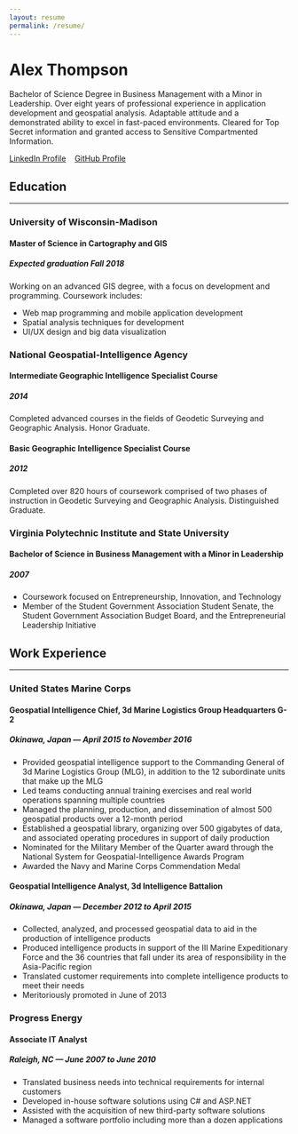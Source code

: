 ```yaml
---
layout: resume
permalink: /resume/
---
```


# Alex Thompson
Bachelor of Science Degree in Business Management with a Minor in Leadership. Over eight years of professional experience in application development and geospatial analysis. Adaptable attitude and a demonstrated ability to excel in fast-paced environments. Cleared for Top Secret information and granted access to Sensitive Compartmented Information.

[LinkedIn Profile](https://www.linkedin.com/in/alexthompson/) &nbsp;&nbsp;
[GitHub Profile](https://github.com/loopeverything)

## Education
---
### University of Wisconsin-Madison
#### Master of Science in Cartography and GIS
##### Expected graduation Fall 2018
Working on an advanced GIS degree, with a focus on development and programming. Coursework includes:
* Web map programming and mobile application development
* Spatial analysis techniques for development
* UI/UX design and big data visualization

### National Geospatial-Intelligence Agency
#### Intermediate Geographic Intelligence Specialist Course
##### 2014
Completed advanced courses in the fields of Geodetic Surveying and Geographic Analysis. Honor Graduate.

#### Basic Geographic Intelligence Specialist Course
##### 2012
Completed over 820 hours of coursework comprised of two phases of instruction in Geodetic Surveying and Geographic Analysis. Distinguished Graduate.

### Virginia Polytechnic Institute and State University
#### Bachelor of Science in Business Management with a Minor in Leadership
##### 2007
* Coursework focused on Entrepreneurship, Innovation, and Technology
* Member of the Student Government Association Student Senate, the Student Government Association Budget Board, and the Entrepreneurial Leadership Initiative

## Work Experience
---
### United States Marine Corps
#### Geospatial Intelligence Chief, 3d Marine Logistics Group Headquarters G-2
##### Okinawa, Japan — April 2015 to November 2016
* Provided geospatial intelligence support to the Commanding General of 3d Marine Logistics Group (MLG), in addition to the 12 subordinate units that make up the MLG
* Led teams conducting annual training exercises and real world operations spanning multiple countries
* Managed the planning, production, and dissemination of almost 500 geospatial products over a 12-month period
* Established a geospatial library, organizing over 500 gigabytes of data, and associated operating procedures in support of daily production
* Nominated for the Military Member of the Quarter award through the National System for Geospatial-Intelligence Awards Program
* Awarded the Navy and Marine Corps Commendation Medal

#### Geospatial Intelligence Analyst, 3d Intelligence Battalion
##### Okinawa, Japan — December 2012 to April 2015
* Collected, analyzed, and processed geospatial data to aid in the production of intelligence products
* Produced intelligence products in support of the III Marine Expeditionary Force and the 36 countries that fall under its area of responsibility in the Asia-Pacific region
* Translated customer requirements into complete intelligence products to meet their needs
* Meritoriously promoted in June of 2013

### Progress Energy
#### Associate IT Analyst
##### Raleigh, NC — June 2007 to June 2010
* Translated business needs into technical requirements for internal customers
* Developed in-house software solutions using C# and ASP.NET
* Assisted with the acquisition of new third-party software solutions
* Managed a software portfolio including more than a dozen applications